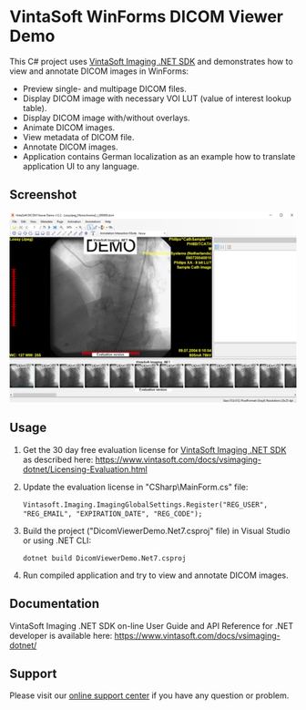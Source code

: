 # VintaSoft WinForms DICOM Viewer Demo

This C# project uses <a href="https://www.vintasoft.com/vsimaging-dotnet-index.html">VintaSoft Imaging .NET SDK</a> and demonstrates how to view and annotate DICOM images in WinForms:
* Preview single- and multipage DICOM files.
* Display DICOM image with necessary VOI LUT (value of interest lookup table).
* Display DICOM image with/without overlays.
* Animate DICOM images.
* View metadata of DICOM file.
* Annotate DICOM images.
* Application contains German localization as an example how to translate application UI to any language.


## Screenshot
<img src="vintasoft-dicom-viewer-demo.png" title="VintaSoft DICOM Viewer Demo">


## Usage
1. Get the 30 day free evaluation license for <a href="https://www.vintasoft.com/vsimaging-dotnet-index.html" target="_blank">VintaSoft Imaging .NET SDK</a> as described here: <a href="https://www.vintasoft.com/docs/vsimaging-dotnet/Licensing-Evaluation.html" target="_blank">https://www.vintasoft.com/docs/vsimaging-dotnet/Licensing-Evaluation.html</a>

2. Update the evaluation license in "CSharp\MainForm.cs" file:
   ```
   Vintasoft.Imaging.ImagingGlobalSettings.Register("REG_USER", "REG_EMAIL", "EXPIRATION_DATE", "REG_CODE");
   ```

3. Build the project ("DicomViewerDemo.Net7.csproj" file) in Visual Studio or using .NET CLI:
   ```
   dotnet build DicomViewerDemo.Net7.csproj
   ```

4. Run compiled application and try to view and annotate DICOM images.


## Documentation
VintaSoft Imaging .NET SDK on-line User Guide and API Reference for .NET developer is available here: https://www.vintasoft.com/docs/vsimaging-dotnet/


## Support
Please visit our <a href="https://myaccount.vintasoft.com/">online support center</a> if you have any question or problem.
